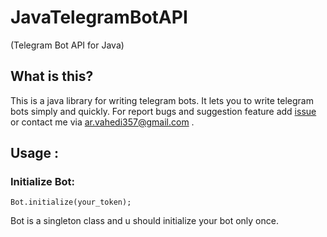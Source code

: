 # JavaTelegramBotAPI
(Telegram Bot API for Java)

## What is this?
This is a java library for writing telegram bots. It lets you to write telegram bots simply and quickly.
For report bugs and suggestion feature add [issue](https://github.com/arVahedi/JavaTelegramBotAPI/issues) or contact me via ar.vahedi357@gmail.com .

## Usage :
### Initialize Bot:
`Bot.initialize(your_token);`

Bot is a singleton class and u should initialize your bot only once.


